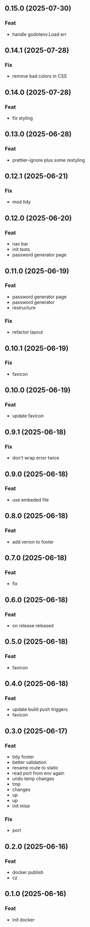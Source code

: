 ## 0.15.0 (2025-07-30)

### Feat

- handle godotenv.Load err

## 0.14.1 (2025-07-28)

### Fix

- remove bad colors in CSS

## 0.14.0 (2025-07-28)

### Feat

- fix styling

## 0.13.0 (2025-06-28)

### Feat

- prettier-ignore plus some restyling

## 0.12.1 (2025-06-21)

### Fix

- mod tidy

## 0.12.0 (2025-06-20)

### Feat

- nav bar
- init tests
- password generator page

## 0.11.0 (2025-06-19)

### Feat

- password generator page
- password generator
- restructure

### Fix

- refactor layout

## 0.10.1 (2025-06-19)

### Fix

- favicon

## 0.10.0 (2025-06-19)

### Feat

- update favicon

## 0.9.1 (2025-06-18)

### Fix

- don't wrap error twice

## 0.9.0 (2025-06-18)

### Feat

- use embeded file

## 0.8.0 (2025-06-18)

### Feat

- add verion to footer

## 0.7.0 (2025-06-18)

### Feat

- fix

## 0.6.0 (2025-06-18)

### Feat

- on release released

## 0.5.0 (2025-06-18)

### Feat

- favicon

## 0.4.0 (2025-06-18)

### Feat

- update build push triggers
- favicon

## 0.3.0 (2025-06-17)

### Feat

- tidy footer
- better validation
- rename route to static
- read port from env again
- undo temp changes
- tmp
- changes
- up
- up
- init mise

### Fix

- port

## 0.2.0 (2025-06-16)

### Feat

- docker publish
- cz

## 0.1.0 (2025-06-16)

### Feat

- init docker
